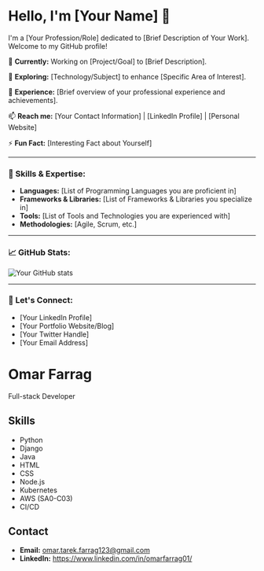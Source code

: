 








# Hello, I'm [Your Name] 👋

I'm a [Your Profession/Role] dedicated to [Brief Description of Your Work]. Welcome to my GitHub profile!

🔭 **Currently:** Working on [Project/Goal] to [Brief Description].

🌱 **Exploring:** [Technology/Subject] to enhance [Specific Area of Interest].

💼 **Experience:** [Brief overview of your professional experience and achievements].

📫 **Reach me:** [Your Contact Information] | [LinkedIn Profile] | [Personal Website]

⚡ **Fun Fact:** [Interesting Fact about Yourself]

---

### 🚀 Skills & Expertise:

- **Languages:** [List of Programming Languages you are proficient in]
- **Frameworks & Libraries:** [List of Frameworks & Libraries you specialize in]
- **Tools:** [List of Tools and Technologies you are experienced with]
- **Methodologies:** [Agile, Scrum, etc.]

---

### 📈 GitHub Stats:

![Your GitHub stats](https://github-readme-stats.vercel.app/api?username=YourGitHubUsername&show_icons=true&theme=radical)

---

### 💬 Let's Connect:

- [Your LinkedIn Profile]
- [Your Portfolio Website/Blog]
- [Your Twitter Handle]
- [Your Email Address]





# Omar Farrag

Full-stack Developer

## Skills

- Python
- Django
- Java
- HTML
- CSS
- Node.js
- Kubernetes
- AWS (SA0-C03)
- CI/CD

## Contact

- **Email:** omar.tarek.farrag123@gmail.com
- **LinkedIn:** https://www.linkedin.com/in/omarfarrag01/
  
